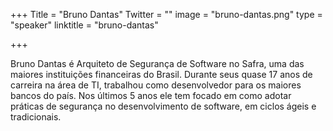 +++
Title = "Bruno Dantas"
Twitter = ""
image = "bruno-dantas.png"
type = "speaker"
linktitle = "bruno-dantas"

+++

Bruno Dantas é Arquiteto de Segurança de Software no Safra, uma das maiores instituições financeiras do Brasil. Durante seus quase 17 anos de carreira na área de TI, trabalhou como desenvolvedor para os maiores bancos do país. Nos últimos 5 anos ele tem focado em como adotar práticas de segurança no desenvolvimento de software, em ciclos ágeis e tradicionais.
